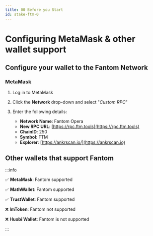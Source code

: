 ```yaml
---
title: 00 Before you Start
id: stake-ftm-0
---
```


# Configuring MetaMask & other wallet support

## Configure your wallet to the Fantom Network

### MetaMask

1. Log in to MetaMask

2. Click the **Network** drop-down and select "*Custom RPC*"
    
3. Enter the following details:
   * **Network Name**: Fantom Opera
   * **New RPC URL**: [https://rpc.ftm.tools](https://rpc.ftm.tools)
   * **ChainID**: 250
   * **Symbol**: FTM
   * **Explorer**: [https://ankrscan.io/](https://ankrscan.io)

## Other wallets that support Fantom

:::info

:white_check_mark: **MetaMask**: Fantom supported

:white_check_mark: **MathWallet**: Fantom supported

:white_check_mark: **TrustWallet**: Fantom supported

:x: **ImToken**: Fantom not supported

:x: **Huobi Wallet**: Fantom is not supported

:::
